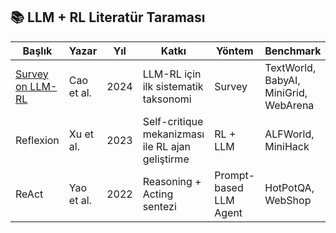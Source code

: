 ## 📚 LLM + RL Literatür Taraması

| Başlık | Yazar | Yıl | Katkı | Yöntem | Benchmark | Zorluklar | Güçlü Yanlar |
|--------|-------|-----|--------|--------|-----------|------------|---------------|
| [Survey on LLM-RL](https://arxiv.org/abs/2402.08491) | Cao et al. | 2024 | LLM-RL için ilk sistematik taksonomi | Survey | TextWorld, BabyAI, MiniGrid, WebArena | LLM kontrolü, benchmark çeşitliliği | Kapsamlı sınıflandırma, güncel örnekler |
| Reflexion | Xu et al. | 2023 | Self-critique mekanizması ile RL ajan geliştirme | RL + LLM | ALFWorld, MiniHack | Self-evaluation, temporal planning | Reflection mekanizması ile hatadan öğrenme |
| ReAct | Yao et al. | 2022 | Reasoning + Acting sentezi | Prompt-based LLM Agent | HotPotQA, WebShop | Planlama + eylem uyumu | Düşünme iziyle eylem izleme |
